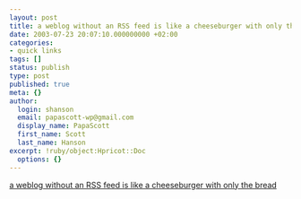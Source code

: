 ```yaml
---
layout: post
title: a weblog without an RSS feed is like a cheeseburger with only the bread
date: 2003-07-23 20:07:10.000000000 +02:00
categories:
- quick links
tags: []
status: publish
type: post
published: true
meta: {}
author:
  login: shanson
  email: papascott-wp@gmail.com
  display_name: PapaScott
  first_name: Scott
  last_name: Hanson
excerpt: !ruby/object:Hpricot::Doc
  options: {}
---
```

<p><a title="must it be RSS? a feed by any other name is still a feed" href="http://weblog.infoworld.com/dickerson/2003/07/21.html#a83">a weblog without an RSS feed is like a cheeseburger with only the bread</a></p>
